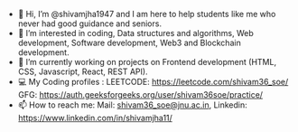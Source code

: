 - 👋 Hi, I’m @shivamjha1947 and I am here to help students like me who never had good guidance and seniors.
- 👀 I’m interested in coding, Data structures and algorithms, Web development, Software development, Web3 and Blockchain development.
- 🌱 I’m currently working on projects on Frontend development (HTML, CSS, Javascript, React, REST API).
- 💻 My Coding profiles : LEETCODE:  https://leetcode.com/shivam36_soe/   
                          GFG: https://auth.geeksforgeeks.org/user/shivam36soe/practice/
- 📫 How to reach me: Mail: shivam36_soe@jnu.ac.in, Linkedin: https://www.linkedin.com/in/shivamjha11/

<!---
shivamjha1947/shivamjha1947 is a ✨ special ✨ repository because its `README.md` (this file) appears on your GitHub profile.
You can click the Preview link to take a look at your changes.
--->
